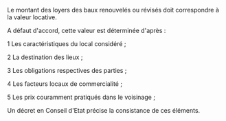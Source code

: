 Le montant des loyers des baux renouvelés ou révisés doit correspondre à la valeur locative.

A défaut d'accord, cette valeur est déterminée d'après :

1 Les caractéristiques du local considéré ;

2 La destination des lieux ;

3 Les obligations respectives des parties ;

4 Les facteurs locaux de commercialité ;

5 Les prix couramment pratiqués dans le voisinage ;

Un décret en Conseil d'Etat précise la consistance de ces éléments.
